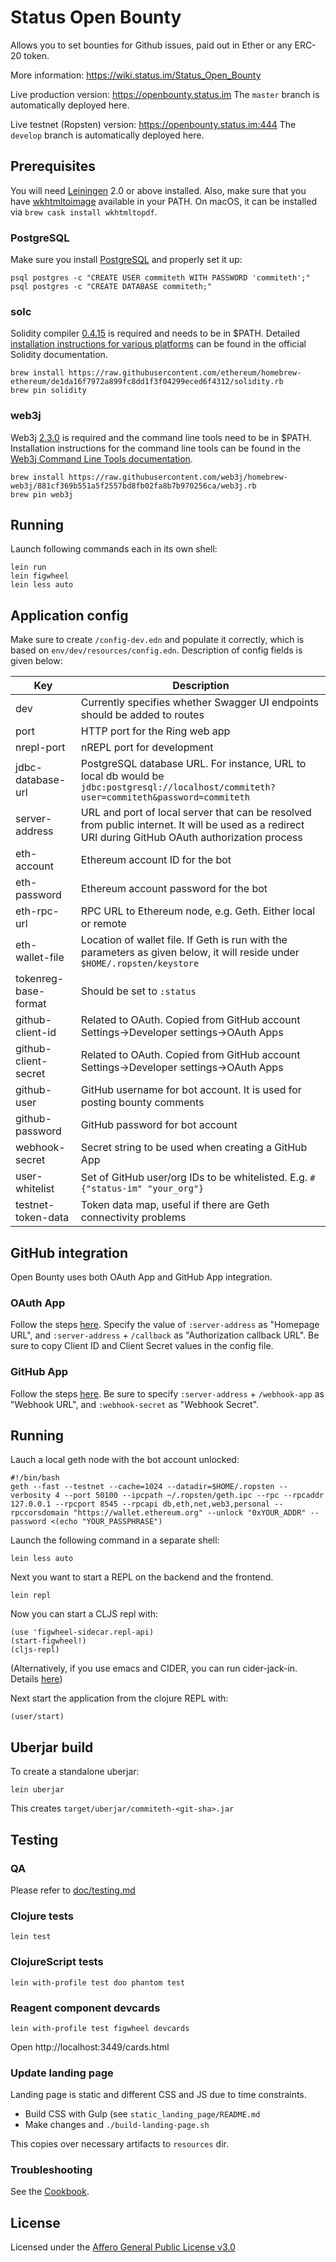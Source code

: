 # Status Open Bounty

Allows you to set bounties for Github issues, paid out in Ether or any ERC-20 token.

More information:
https://wiki.status.im/Status_Open_Bounty

Live production version:
https://openbounty.status.im
The `master` branch is automatically deployed here.

Live testnet (Ropsten) version:
https://openbounty.status.im:444
The `develop` branch is automatically deployed here.


## Prerequisites

You will need [Leiningen](https://github.com/technomancy/leiningen) 2.0 or above installed. Also, make sure that you have [wkhtmltoimage](https://wkhtmltopdf.org/downloads.html) available in your PATH. On macOS, it can be installed via `brew cask install wkhtmltopdf`.

### PostgreSQL

Make sure you install [PostgreSQL](https://www.postgresql.org/) and properly set it up:

```
psql postgres -c "CREATE USER commiteth WITH PASSWORD 'commiteth';"
psql postgres -c "CREATE DATABASE commiteth;"
```

### solc

Solidity compiler [0.4.15](https://github.com/ethereum/solidity/releases/tag/v0.4.15) is required and needs to be in $PATH.
Detailed [installation instructions for various platforms](https://solidity.readthedocs.io/en/develop/installing-solidity.html) can be found in the official Solidity documentation.

```
brew install https://raw.githubusercontent.com/ethereum/homebrew-ethereum/de1da16f7972a899fc8dd1f3f04299eced6f4312/solidity.rb
brew pin solidity
```

### web3j

Web3j [2.3.0](https://github.com/web3j/web3j/releases/tag/v2.3.0) is required and the command line tools need to be in $PATH.
Installation instructions for the command line tools can be found in the [Web3j Command Line Tools documentation](https://docs.web3j.io/command_line.html).

```
brew install https://raw.githubusercontent.com/web3j/homebrew-web3j/881cf369b551a5f2557bd8fb02fa8b7b970256ca/web3j.rb
brew pin web3j
```

## Running

Launch following commands each in its own shell:

```
lein run
lein figwheel
lein less auto
```

## Application config

Make sure to create `/config-dev.edn` and populate it correctly, which is based on `env/dev/resources/config.edn`. Description of config fields is given below:

Key | Description
--- | ---
dev | Currently specifies whether Swagger UI endpoints should be added to routes
port | HTTP port for the Ring web app
nrepl-port | nREPL port for development
jdbc-database-url | PostgreSQL database URL. For instance, URL to local db would be `jdbc:postgresql://localhost/commiteth?user=commiteth&password=commiteth`
server-address | URL and port of local server that can be resolved from public internet. It will be used as a redirect URI during GitHub OAuth authorization process
eth-account | Ethereum account ID for the bot
eth-password | Ethereum account password for the bot
eth-rpc-url | RPC URL to Ethereum node, e.g. Geth. Either local or remote
eth-wallet-file | Location of wallet file. If Geth is run with the parameters as given below, it will reside under `$HOME/.ropsten/keystore`
tokenreg-base-format | Should be set to `:status`
github-client-id | Related to OAuth. Copied from GitHub account Settings->Developer settings->OAuth Apps
github-client-secret | Related to OAuth. Copied from GitHub account Settings->Developer settings->OAuth Apps
github-user | GitHub username for bot account. It is used for posting bounty comments
github-password | GitHub password for bot account
webhook-secret | Secret string to be used when creating a GitHub App
user-whitelist | Set of GitHub user/org IDs to be whitelisted. E.g. `#{"status-im" "your_org"}`
testnet-token-data | Token data map, useful if there are Geth connectivity problems

## GitHub integration
Open Bounty uses both OAuth App and GitHub App integration.

### OAuth App
Follow the steps [here](https://developer.github.com/apps/building-oauth-apps/creating-an-oauth-app/). Specify the value of `:server-address` as "Homepage URL", and `:server-address` + `/callback` as "Authorization callback URL". Be sure to copy Client ID and Client Secret values in the config file.

### GitHub App
Follow the steps [here](https://developer.github.com/apps/building-github-apps/creating-a-github-app/). Be sure to specify `:server-address` + `/webhook-app` as "Webhook URL", and `:webhook-secret` as "Webhook Secret".

## Running

Lauch a local geth node with the bot account unlocked:

```
#!/bin/bash
geth --fast --testnet --cache=1024 --datadir=$HOME/.ropsten --verbosity 4 --port 50100 --ipcpath ~/.ropsten/geth.ipc --rpc --rpcaddr 127.0.0.1 --rpcport 8545 --rpcapi db,eth,net,web3,personal --rpccorsdomain "https://wallet.ethereum.org" --unlock "0xYOUR_ADDR" --password <(echo "YOUR_PASSPHRASE")
```

Launch the following command in a separate shell:

```
lein less auto
```

Next you want to start a REPL on the backend and the frontend.

```
lein repl
```

Now you can start a CLJS repl with:

```
(use 'figwheel-sidecar.repl-api)
(start-figwheel!)
(cljs-repl)
```

(Alternatively, if you use emacs and CIDER, you can run cider-jack-in. Details [here](https://cider.readthedocs.io/en/latest/up_and_running/))

Next start the application from the clojure REPL with:

```
(user/start)
```

## Uberjar build

To create a standalone uberjar:

```
lein uberjar
```

This creates `target/uberjar/commiteth-<git-sha>.jar`


## Testing

### QA

Please refer to [doc/testing.md](https://github.com/status-im/commiteth/blob/develop/doc/testing.md)

### Clojure tests

```
lein test
```

### ClojureScript tests

```
lein with-profile test doo phantom test
```

### Reagent component devcards

```
lein with-profile test figwheel devcards
```

Open http://localhost:3449/cards.html

### Update landing page

Landing page is static and different CSS and JS due to time constraints.

- Build CSS with Gulp (see `static_landing_page/README.md`
- Make changes and `./build-landing-page.sh`

This copies over necessary artifacts to `resources` dir.


### Troubleshooting
See the [Cookbook](doc/cookbook.md).

## License

Licensed under the [Affero General Public License v3.0](https://github.com/status-im/commiteth/blob/master/LICENSE.md)
